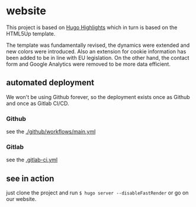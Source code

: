 # website

This project is based on [Hugo Highlights](https://github.com/schmanat/hugo-highlights-theme) which in turn is based on the HTML5Up template.

The template was fundamentally revised, the dynamics were extended and new colors were introduced. Also an extension for cookie information has been added to be in line with EU legislation. On the other hand, the contact form and Google Analytics were removed to be more data efficient.

## automated deployment

We won't be using Github forever, so the deployment exists once as Github and once as Gitlab CI/CD.

### Github

see the [./github/workflows/main.yml](https://github.com/hackercave/website/blob/master/.github/workflows/main.yml)

### Gitlab

see the [.gitlab-ci.yml](https://github.com/hackercave/website/blob/master/.gitlab-ci.yml)

## see in action

just clone the project and run `$ hugo server --disableFastRender` or go on our website.
